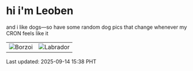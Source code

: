 # hi i'm Leoben

and i like dogs—so have some random dog pics that change whenever my CRON feels like it

|  |  |
|--------|----------|
| ![Borzoi](https://random-dog-vercel.vercel.app/api/random-borzoi?v=1757835538) | ![Labrador](https://random-dog-vercel.vercel.app/api/random-labrador?v=1757835538) |

Last updated: 2025-09-14 15:38 PHT
